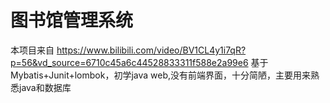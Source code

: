 # 图书馆管理系统
本项目来自 https://www.bilibili.com/video/BV1CL4y1i7qR?p=56&vd_source=6710c45a6c44528833311f588e2a99e6 
基于Mybatis+Junit+lombok，初学java web,没有前端界面，十分简陋，主要用来熟悉java和数据库
